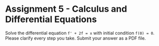 # Assignment 5 - Calculus and Differential Equations

Solve the differential equation `f' + 2f = x` with initial condition `f(0) = 0`.  Please clarify every step you take.  Submit your answer as a PDF file.

<!-- ## [Entrega](entrega.pdf) -->
